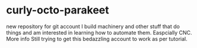 # curly-octo-parakeet
new repository for git account
I build machinery and other stuff that do things and am interested in learning how to automate them. Easpcially CNC.
More info
Still trying to get this bedazzling account to work as per tutorial.
